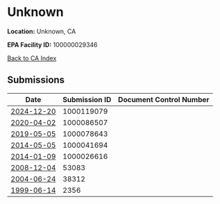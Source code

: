 # Unknown

**Location:** Unknown, CA

**EPA Facility ID:** 100000029346

[Back to CA Index](../../index.md)

## Submissions

| Date | Submission ID | Document Control Number |
|------|--------------|-------------------------|
| [2024-12-20](submissions/1000119079.md) | 1000119079 |  |
| [2020-04-02](submissions/1000086507.md) | 1000086507 |  |
| [2019-05-05](submissions/1000078643.md) | 1000078643 |  |
| [2014-05-05](submissions/1000041694.md) | 1000041694 |  |
| [2014-01-09](submissions/1000026616.md) | 1000026616 |  |
| [2008-12-04](submissions/53083.md) | 53083 |  |
| [2004-06-24](submissions/38312.md) | 38312 |  |
| [1999-06-14](submissions/2356.md) | 2356 |  |
